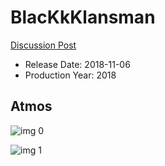 # BlacKkKlansman

[Discussion Post](https://www.avsforum.com/threads/bass-eq-for-filtered-movies.2995212/post-57058882)

* Release Date: 2018-11-06
* Production Year: 2018

## Atmos

![img 0](https://i.imgur.com/9BXD64I.jpg)

![img 1](https://i.imgur.com/cS0pyGf.jpg)


